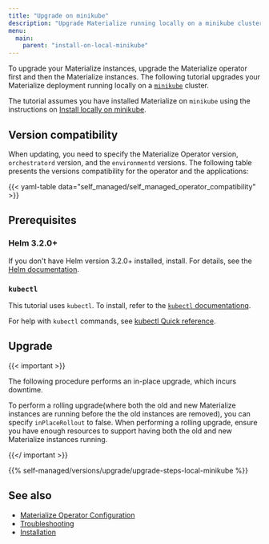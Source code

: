 ```yaml
---
title: "Upgrade on minikube"
description: "Upgrade Materialize running locally on a minikube cluster."
menu:
  main:
    parent: "install-on-local-minikube"
---
```


To upgrade your Materialize instances, upgrade the Materialize operator first
and then the Materialize instances. The following tutorial upgrades your
Materialize deployment running locally on a
[`minikube`](https://minikube.sigs.k8s.io/docs/start/) cluster.

The tutorial assumes you have installed Materialize on `minikube` using the
instructions on [Install locally on minikube](/self-managed/installation/install-on-local-minikube/).

## Version compatibility

When updating, you need to specify the Materialize Operator version,
`orchestratord` version, and the `environmentd` versions. The following table
presents the versions compatibility for the operator and the applications:

{{< yaml-table data="self_managed/self_managed_operator_compatibility" >}}

## Prerequisites

### Helm 3.2.0+

If you don't have Helm version 3.2.0+ installed, install. For details, see the
[Helm documentation](https://helm.sh/docs/intro/install/).

### `kubectl`

This tutorial uses `kubectl`. To install, refer to the [`kubectl` documentationq](https://kubernetes.io/docs/tasks/tools/).

For help with `kubectl` commands, see [kubectl Quick
reference](https://kubernetes.io/docs/reference/kubectl/quick-reference/).

## Upgrade


{{< important >}}

The following procedure performs an in-place upgrade, which incurs downtime.

To perform a rolling upgrade(where both the old and new Materialize instances
are running before the the old instances are removed), you can specify
`inPlaceRollout` to false. When performing a rolling upgrade, ensure you have
enough resources to support having both the old and new Materialize instances
running.

{{</ important >}}

{{% self-managed/versions/upgrade/upgrade-steps-local-minikube %}}

## See also

- [Materialize Operator Configuration](/self-managed/installation/configuration/)
- [Troubleshooting](/self-managed/installation/troubleshooting/)
- [Installation](/self-managed/installation/)
